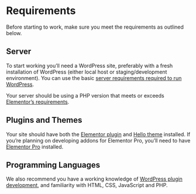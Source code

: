 # Requirements

Before starting to work, make sure you meet the requirements as outlined below.

## Server

To start working you’ll need a WordPress site, preferably with a fresh installation of WordPress (either local host or staging/development environment). You can use the basic [server requirements required to run WordPress](https://wordpress.org/about/requirements/).

Your server should be using a PHP version that meets or exceeds [Elementor’s requirements](https://wordpress.org/plugins/elementor/#installation).

## Plugins and Themes

Your site should have both the [Elementor plugin](https://wordpress.org/plugins/elementor/) and [Hello theme](https://wordpress.org/themes/hello-elementor/) installed. If you’re planning on developing addons for Elementor Pro, you’ll need to have [Elementor Pro](https://elementor.com/pro/) installed.

## Programming Languages

We also recommend you have a working knowledge of [WordPress plugin development](https://developer.wordpress.org/plugins/), and familiarity with HTML, CSS, JavaScript and PHP.




<!-- 

## Server Requirements

You can use the basic [server requirements required to run WordPress](https://wordpress.org/about/requirements/). However, to protect your environment and make it faster, it is recommended that you do not rely on [basic environment setup](https://make.wordpress.org/hosting/handbook/server-environment/) and instead utilize the most recent software versions.

-->
